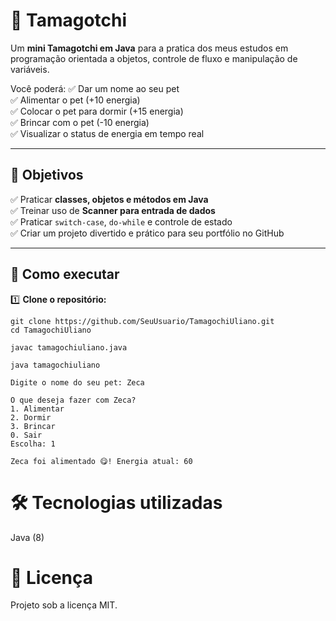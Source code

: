 # 🐥 Tamagotchi

Um **mini Tamagotchi em Java** para a pratica dos meus estudos em programação orientada a objetos, controle de fluxo e manipulação de variáveis.

Você poderá:
✅ Dar um nome ao seu pet  
✅ Alimentar o pet (+10 energia)  
✅ Colocar o pet para dormir (+15 energia)  
✅ Brincar com o pet (-10 energia)  
✅ Visualizar o status de energia em tempo real

---

## 🎯 Objetivos

✅ Praticar **classes, objetos e métodos em Java**  
✅ Treinar uso de **Scanner para entrada de dados**  
✅ Praticar `switch-case`, `do-while` e controle de estado  
✅ Criar um projeto divertido e prático para seu portfólio no GitHub

---

## 🚀 Como executar

1️⃣ **Clone o repositório:**

```
git clone https://github.com/SeuUsuario/TamagochiUliano.git
cd TamagochiUliano
```

```
javac tamagochiuliano.java
```

```
java tamagochiuliano
```
```
Digite o nome do seu pet: Zeca

O que deseja fazer com Zeca?
1. Alimentar
2. Dormir
3. Brincar
0. Sair
Escolha: 1

Zeca foi alimentado 😋! Energia atual: 60
```

# 🛠️ Tecnologias utilizadas

Java (8)

# 📜 Licença

Projeto sob a licença MIT.







